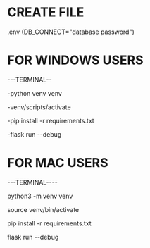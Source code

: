 # CREATE FILE
.env (DB_CONNECT="database password")

# FOR WINDOWS USERS
---TERMINAL--

-python venv venv

-venv/scripts/activate

-pip install -r requirements.txt

-flask run --debug


# FOR MAC USERS
---TERMINAL----

python3 -m venv venv

source venv/bin/activate

pip install -r requirements.txt

flask run --debug

